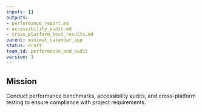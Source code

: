 ```yaml
---
inputs: []
outputs:
- performance_report.md
- accessibility_audit.md
- cross_platform_test_results.md
parent: minimal_calendar_app
status: draft
team_id: performance_and_audit
version: 1
---
```

## Mission
Conduct performance benchmarks, accessibility audits, and cross-platform testing to ensure compliance with project requirements.
